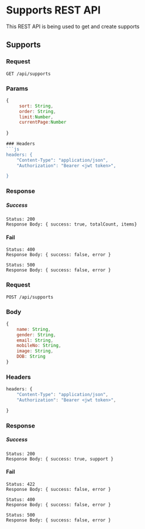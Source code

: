 # Supports REST API

This REST API is being used to get and create supports

## Supports

### Request

`GET /api/supports`

### Params
```js
{
     sort: String,
     order: String,
     limit:Number,
     currentPage:Number
    
}

### Headers 
```js
headers: {
    "Content-Type": "application/json",
    "Authorization": "Bearer <jwt token>",

}
```

### Response

##### Success
    Status: 200
    Response Body: { success: true, totalCount, items}

#### Fail
    Status: 400
    Response Body: { success: false, error }

    Status: 500
    Response Body: { success: false, error }

### Request

`POST /api/supports`

### Body
```js
{
    name: String,
    gender: String,
    email: String,
    mobileNo: String,
    image: String,
    DOB: String
}
```

### Headers 
```js
headers: {
    "Content-Type": "application/json",
    "Authorization": "Bearer <jwt token>",

}
```

### Response

##### Success
    Status: 200
    Response Body: { success: true, support }

#### Fail
    Status: 422
    Response Body: { success: false, error }

    Status: 400
    Response Body: { success: false, error }

    Status: 500
    Response Body: { success: false, error }

